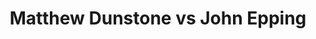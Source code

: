 ---
title: Matthew Dunstone vs John Epping
player1:
  name: Dunstone, Matthew
  percent: 75
  wins: 0
  losses: 1
player2:
  name: Epping, John
  percent: 89
  wins: 1
  losses: 0
games:
- player1:
    team: SK
    position: Fourth
    percent: 75
    win: 0
    loss: 1
  player2:
    team: 'ON'
    position: Fourth
    percent: 89
    win: 1
    loss: 0
  event: Brier
  year: 2018
  draw: Round Robin(13)
  score: ON 8 - SK 4
- player1:
    team: Layc
    position: Fourth
    percent: 90
    win: 1
    loss: 0
  player2:
    team: Eppi
    position: Fourth
    percent: 71
    win: 0
    loss: 1
  event: Trials (Men)
  year: 2017
  draw: Round Robin(5)
  score: Eppi 4 - Layc 7
---